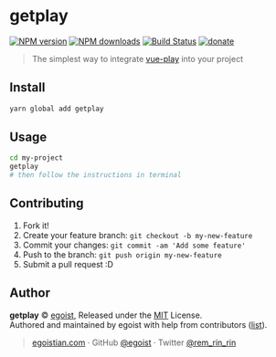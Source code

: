 # getplay

[![NPM version](https://img.shields.io/npm/v/getplay.svg?style=flat)](https://npmjs.com/package/getplay) [![NPM downloads](https://img.shields.io/npm/dm/getplay.svg?style=flat)](https://npmjs.com/package/getplay) [![Build Status](https://img.shields.io/circleci/project/egoist/getplay/master.svg?style=flat)](https://circleci.com/gh/egoist/getplay) [![donate](https://img.shields.io/badge/$-donate-ff69b4.svg?maxAge=2592000&style=flat)](https://github.com/egoist/donate)

> The simplest way to integrate [vue-play](https://github.com/vue-play/vue-play) into your project

## Install

```bash
yarn global add getplay
```

## Usage

```bash
cd my-project
getplay
# then follow the instructions in terminal
```

## Contributing

1. Fork it!
2. Create your feature branch: `git checkout -b my-new-feature`
3. Commit your changes: `git commit -am 'Add some feature'`
4. Push to the branch: `git push origin my-new-feature`
5. Submit a pull request :D


## Author

**getplay** © [egoist](https://github.com/egoist), Released under the [MIT](./LICENSE) License.<br>
Authored and maintained by egoist with help from contributors ([list](https://github.com/egoist/getplay/contributors)).

> [egoistian.com](https://egoistian.com) · GitHub [@egoist](https://github.com/egoist) · Twitter [@rem_rin_rin](https://twitter.com/rem_rin_rin)
